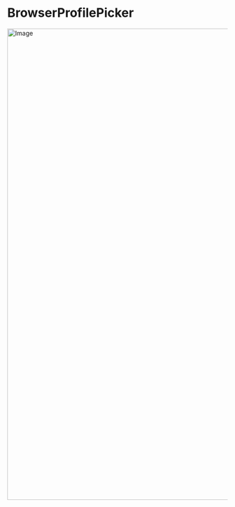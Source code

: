 # BrowserProfilePicker

<img width="1917" height="1077" alt="Image" src="https://github.com/user-attachments/assets/5b6685a3-5fe2-4f15-bfe8-d470ac64418e" />
